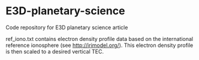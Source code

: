# E3D-planetary-science
Code repository for E3D planetary science article

ref_iono.txt contains electron density profile data based on the international reference ionosphere (see http://irimodel.org/). This electron density profile is then scaled to a desired vertical TEC.
